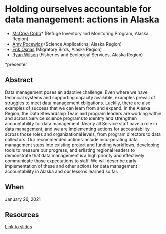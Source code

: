 # Holding ourselves accountable for data management: actions in Alaska 

- [McCrea Cobb](mailto:mccrea_cobb@fws.gov)* (Refuge Inventory and Monitoring Program, Alaska Region)
- [Amy Pocewicz](mailto:amy_pocewicz@fws.gov) (Science Applications, Alaska Region)
- [Erik Osnas](mailto:erik_osnas@fws.gov) (Migratory Birds, Alaska Region)
- [Ryan Wilson](mailto:ryan_r_wilson@fws.gov) (Fisheries and Ecological Services, Alaska Region) 

*presenter

## Abstract 
Data management poses an adaptive challenge. Even where we have technical systems and supporting capacity available, examples prevail of struggles to meet data management obligations. Luckily, there are also examples of success that we can learn from and expand. In the Alaska Region, the Data Stewardship Team and program leaders are working within and across Service science programs to identify and strengthen accountability for data management. Nearly all Service staff have a role in data management, and we are implementing actions for accountability across those roles and organizational levels, from program directors to data collectors. Our recommended actions include incorporating data management steps into existing project and funding workflows, developing tools to measure our progress, and enlisting regional leaders to demonstrate that data management is a high priority and effectively communicate those expectations to staff. We will describe early implementation of these and other actions for data management accountability in Alaska and our lessons learned so far. 

## When
January 26, 2021

## Resources
[Link to slides]()